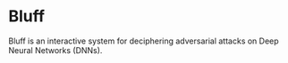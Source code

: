 # Bluff

Bluff is an interactive system for deciphering adversarial attacks on Deep Neural Networks (DNNs). 

